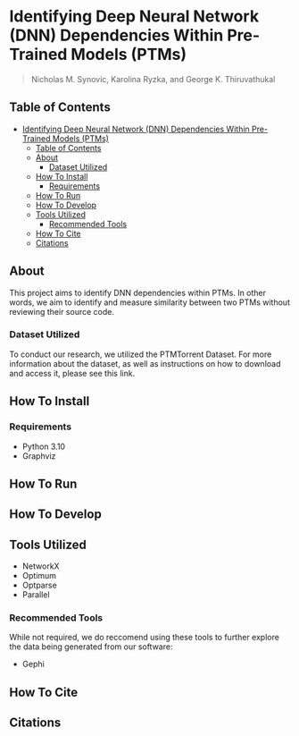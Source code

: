 # Identifying Deep Neural Network (DNN) Dependencies Within Pre-Trained Models (PTMs)

> Nicholas M. Synovic, Karolina Ryzka, and George K. Thiruvathukal

## Table of Contents

- [Identifying Deep Neural Network (DNN) Dependencies Within Pre-Trained Models (PTMs)](#identifying-deep-neural-network-dnn-dependencies-within-pre-trained-models-ptms)
  - [Table of Contents](#table-of-contents)
  - [About](#about)
    - [Dataset Utilized](#dataset-utilized)
  - [How To Install](#how-to-install)
    - [Requirements](#requirements)
  - [How To Run](#how-to-run)
  - [How To Develop](#how-to-develop)
  - [Tools Utilized](#tools-utilized)
    - [Recommended Tools](#recommended-tools)
  - [How To Cite](#how-to-cite)
  - [Citations](#citations)

## About

This project aims to identify DNN dependencies within PTMs. In other words, we
aim to identify and measure similarity between two PTMs without reviewing their
source code.

### Dataset Utilized

To conduct our research, we utilized the PTMTorrent Dataset. For more
information about the dataset, as well as instructions on how to download and
access it, please see this link.

## How To Install

### Requirements

- Python 3.10
- Graphviz

## How To Run

## How To Develop

## Tools Utilized

- NetworkX
- Optimum
- Optparse
- Parallel

### Recommended Tools

While not required, we do reccomend using these tools to further explore the
data being generated from our software:

- Gephi

## How To Cite

## Citations
